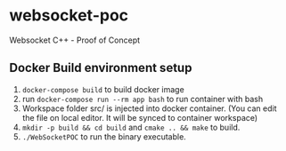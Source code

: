 # websocket-poc
Websocket C++ - Proof of Concept


## Docker Build environment setup

1. `docker-compose build` to build docker image 
2. run `docker-compose run --rm app bash` to run container with bash
3. Workspace folder src/ is injected into docker container. (You can edit the file on local editor. It will be synced to container workspace)
4. `mkdir -p build && cd build` and `cmake .. && make` to build. 
5. `./WebSocketPOC` to run the binary executable.

